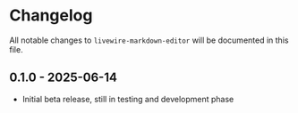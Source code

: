 # Changelog

All notable changes to `livewire-markdown-editor` will be documented in this file.

## 0.1.0 - 2025-06-14

- Initial beta release, still in testing and development phase
